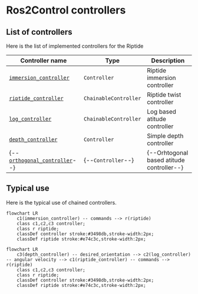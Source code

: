 # Ros2Control controllers

## List of controllers

Here is the list of implemented controllers for the Riptide

| Controller name                                             | Type                  | Description                               |
|-------------------------------------------------------------|-----------------------|-------------------------------------------|
| [`immersion_controller`](./immersion_controller.md)         | `Controller`          | Riptide immersion controller              |
| [`riptide_controller`](./riptide_controller.md)             | `ChainableController` | Riptide twist controller                  |
| [`log_controller`](./log_controller.md)                     | `ChainableController` | Log based atitude controller              |
| [`depth_controller`](./depth_controller.md)                 | `Controller`          | Simple depth controller                   |
| {--[`orthogonal_controller`](./orthogonal_controller.md)--} | {--`Controller`--}    | {--Orhtogonal based atitude controller--} |

## Typical use

Here is the typical use of chained controllers.

```mermaid
flowchart LR
    c1(immersion_controller) -- commands --> r(riptide)
    class c1,c2,c3 controller;
    class r riptide;
    classDef controller stroke:#3498db,stroke-width:2px;
    classDef riptide stroke:#e74c3c,stroke-width:2px;
```

```mermaid
flowchart LR
    c3(depth_controller) -- desired_orientation --> c2(log_controller) -- angular velocity --> c1(riptide_controller) -- commands --> r(riptide)
    class c1,c2,c3 controller;
    class r riptide;
    classDef controller stroke:#3498db,stroke-width:2px;
    classDef riptide stroke:#e74c3c,stroke-width:2px;
```